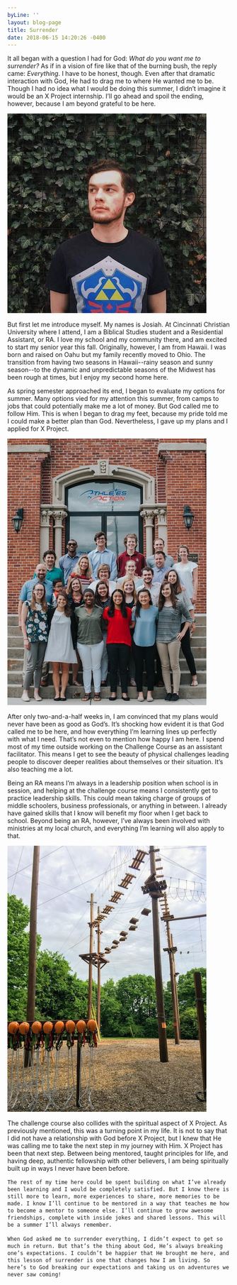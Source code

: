 ```yaml
---
byLine: ''
layout: blog-page
title: Surrender
date: 2018-06-15 14:20:26 -0400
---
```

It all began with a question I had for God: _What do you want me to surrender?_ As if in a vision of fire like that of the burning bush, the reply came: _Everything_. I have to be honest, though. Even after that dramatic interaction with God, He had to drag me to where He wanted me to be. Though I had no idea what I would be doing this summer, I didn’t imagine it would be an X Project internship. I’ll go ahead and spoil the ending, however, because I am beyond grateful to be here.

![](/uploads/2018/06/15/FB_IMG_1527196114567.jpg)

But first let me introduce myself. My names is Josiah. At Cincinnati Christian University where I attend, I am a Biblical Studies student and a Residential Assistant, or RA. I love my school and my community there, and am excited to start my senior year this fall. Originally, however, I am from Hawaii. I was born and raised on Oahu but my family recently moved to Ohio. The transition from having two seasons in Hawaii--rainy season and sunny season--to the dynamic and unpredictable seasons of the Midwest has been rough at times, but I enjoy my second home here. 

As spring semester approached its end, I began to evaluate my options for summer. Many options vied for my attention this summer, from camps to jobs that could potentially make me a lot of money. But God called me to follow Him. This is when I began to drag my feet, because my pride told me I could make a better plan than God. Nevertheless, I gave up my plans and I applied for X Project. 

![](/uploads/2018/06/15/IMG_1905.JPG)

After only two-and-a-half weeks in, I am convinced that my plans would never have been as good as God’s. It’s shocking how evident it is that God called me to be here, and how everything I’m learning lines up perfectly with what I need. That’s not even to mention how happy I am here. I spend most of my time outside working on the Challenge Course as an assistant facilitator. This means I get to see the beauty of physical challenges leading people to discover deeper realities about themselves or their situation. It’s also teaching me a lot. 

Being an RA means I’m always in a leadership position when school is in session, and helping at the challenge course means I consistently get to practice leadership skills. This could mean taking charge of groups of middle schoolers, business professionals, or anything in between. I already have gained skills that I know will benefit my floor when I get back to school. Beyond being an RA, however, I’ve always been involved with ministries at my local church, and everything I’m learning will also apply to that.  

![](/uploads/2018/06/15/IMG_1854.JPG)

The challenge course also collides with the spiritual aspect of X Project. As previously mentioned, this was a turning point in my life. It is not to say that I did not have a relationship with God before X Project, but I knew that He was calling me to take the next step in my journey with Him. X Project has been that next step. Between being mentored, taught principles for life, and having deep, authentic fellowship with other believers, I am being spiritually built up in ways I never have been before. 

	The rest of my time here could be spent building on what I’ve already been learning and I would be completely satisfied. But I know there is still more to learn, more experiences to share, more memories to be made. I know I’ll continue to be mentored in a way that teaches me how to become a mentor to someone else. I’ll continue to grow awesome friendships, complete with inside jokes and shared lessons. This will be a summer I’ll always remember. 

	When God asked me to surrender everything, I didn’t expect to get so much in return. But that’s the thing about God, He’s always breaking one’s expectations. I couldn’t be happier that He brought me here, and this lesson of surrender is one that changes how I am living. So here’s to God breaking our expectations and taking us on adventures we never saw coming! 